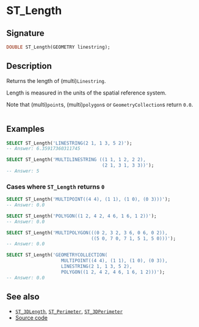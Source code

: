 # ST_Length

## Signature

```sql
DOUBLE ST_Length(GEOMETRY linestring);
```

## Description

Returns the length of (multi)`Linestring`.

Length is measured in the units of the spatial reference system.

<div class="note warning">
  <p>Note that (multi)<code>point</code>s, (multi)<code>polygon</code>s or <code>GeometryCollection</code>s return <code>0.0</code>.</p>
</div>

```{include} sfs-1-2-1.md
```

## Examples

```sql
SELECT ST_Length('LINESTRING(2 1, 1 3, 5 2)');
-- Answer: 6.35917360311745

SELECT ST_Length('MULTILINESTRING ((1 1, 1 2, 2 2),
                                   (2 1, 3 1, 3 3))');
-- Answer: 5
```

### Cases where `ST_Length` returns `0`

```sql
SELECT ST_Length('MULTIPOINT((4 4), (1 1), (1 0), (0 3)))');
-- Answer: 0.0

SELECT ST_Length('POLYGON((1 2, 4 2, 4 6, 1 6, 1 2))');
-- Answer: 0.0

SELECT ST_Length('MULTIPOLYGON(((0 2, 3 2, 3 6, 0 6, 0 2)),
                               ((5 0, 7 0, 7 1, 5 1, 5 0)))');
-- Answer: 0.0

SELECT ST_Length('GEOMETRYCOLLECTION(
                    MULTIPOINT((4 4), (1 1), (1 0), (0 3)),
                    LINESTRING(2 1, 1 3, 5 2),
                    POLYGON((1 2, 4 2, 4 6, 1 6, 1 2)))');
-- Answer: 0.0
```

## See also

* [`ST_3DLength`](../ST_3DLength), [`ST_Perimeter`](../ST_Perimeter), [`ST_3DPerimeter`](../ST_3DPerimeter)
* <a href="https://github.com/orbisgis/h2gis/blob/master/h2gis-functions/src/main/java/org/h2gis/functions/spatial/properties/ST_Length.java" target="_blank">Source code</a>
